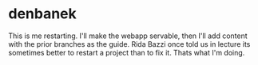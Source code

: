 # denbanek

This is me restarting. I'll make the webapp servable, then I'll add content with the prior branches as the guide. Rida Bazzi once told us in lecture its sometimes better to restart a project than to fix it. Thats what I'm doing.  
